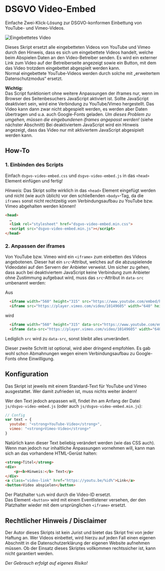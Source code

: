 # DSGVO Video-Embed

Einfache Zwei-Klick-Lösung zur DSGVO-konformen Einbettung von YouTube- und Vimeo-Videos.

![Eingebettetes Video](screenshot.png)

Dieses Skript ersetzt alle eingebetteten Videos von YouTube und Vimeo durch den Hinweis, dass es sich um eingebettete Videos handelt, welche beim Abspielen Daten an den Video-Betreiber senden. Es wird ein externer Link zum Video auf der Betreiberseite angezeigt sowie ein Button, mit dem das Video trotzdem eingebettet abgespielt werden kann.  
Normal eingebettete YouTube-Videos werden durch solche mit „erweitertem Datenschutzmodus“ ersetzt.

**Wichtig:**  
Das Script funktioniert ohne weitere Anpassungen der iframes nur, wenn im Browser des Seitenbesuchers JavaScript aktiviert ist. Sollte JavaScript deaktiviert sein, wird eine Verbindung zu YouTube/Vimeo hergestellt. Das Video kann dann zwar nicht abgespielt werden, es werden aber Daten übertragen und u.a. auch Google-Fonts geladen. *Um dieses Problem zu umgehen, müssen die eingebundenen iframes angepasst werden!* (siehe nächster Abschnitt) Bei deaktiviertem JavaScript wird ein Hinweis angezeigt, dass das Video nur mit aktiviertem JavaScript abgesipielt werden kann.

## How-To

### 1. Einbinden des Scripts
Einfach `dsgvo-video-embed.css` und `dsgvo-video-embed.js` in das `<head>` Element einfügen und fertig!

*Hinweis:* Das Skript sollte wirklich in das `<head>` Element eingefügt werden und nicht (wie auch üblich) vor den schließenden `<body>`-Tag, da die `iframes` sonst nicht rechtzeitig vom Verbindungsaufbau zu YouTube bzw. Vimeo abgehalten werden können!

```html
<head>
  …
  <link rel="stylesheet" href="dsgvo-video-embed.min.css">
  <script src="dsgvo-video-embed.min.js"></script>
</head>
```

### 2. Anpassen der iframes
Von YouTube bzw. Vimeo wird ein `<iframe>` zum einbetten des Videos angebotenen. Dieser hat ein `src`-Attribut, welches auf die abzuspielende Videodatei auf den Servern der Anbieter verweist. Um sicher zu gehen, dass auch bei deaktiviertem JavaScript keine Verbindung zum Anbieter ohne Zustimmung aufgebaut wird, muss das `src`-Attribut in `data-src` umbenannt werden:

Aus
```html
  <iframe width="560" height="315" src="https://www.youtube.com/embed/hZ3w5VMr8gw?rel=0" frameborder="0" allow="autoplay; encrypted-media" allowfullscreen></iframe>
  <iframe src="https://player.vimeo.com/video/10149605" width="640" height="360" frameborder="0" webkitallowfullscreen mozallowfullscreen allowfullscreen></iframe>
```
wird
```html
  <iframe width="560" height="315" data-src="https://www.youtube.com/embed/hZ3w5VMr8gw?rel=0" frameborder="0" allow="autoplay; encrypted-media" allowfullscreen></iframe>
  <iframe data-src="https://player.vimeo.com/video/10149605" width="640" height="360" frameborder="0" webkitallowfullscreen mozallowfullscreen allowfullscreen></iframe>
```
Lediglich `src` wird zu `data-src`, sonst bleibt alles unverändert.

Dieser zweite Schritt ist optional, wird aber dringend empfohlen. Es gab wohl schon Abmahnungen wegen einem Verbindungsaufbau zu Google-Fonts ohne Einwilligung.

## Konfiguration

Das Skript ist jeweils mit einem Standard-Text für YouTube und Vimeo ausgestattet. Wer damit zufrieden ist, muss nichts weiter ändern!

Wer den Text jedoch anpassen will, findet ihn am Anfang der Datei `js/dsgvo-video-embed.js` (oder auch `js/dsgvo-video-embed.min.js`):

```javascript
// Config
var text = {
  youtube: "<strong>YouTube-Video</strong>",
  vimeo: "<strong>Vimeo-Video</strong>"
}
```

Natürlich kann dieser Text beliebig verändert werden (wie das CSS auch). Wenn man jedoch nur inhaltliche Anpassungen vornehmen will, kann man sich an das vorhandene HTML-Gerüst halten:

```html
<strong>Titel</strong>
<div>
    <p><b>Hinweis:</b> Text</p>
</div>
<a class="video-link" href="https://youtu.be/%id%">Link</a>
<button>Video abspielen</button>
```

Der Platzhalter `%id%` wird durch die Video-ID ersetzt.  
Das Element `<button>` wird mit einem Eventlistener versehen, der den Platzhalter wieder mit dem ursprünglichen `<iframe>` ersetzt.

## Rechtlicher Hinweis / Disclaimer

Der Autor dieses Skripts ist kein Jurist und bietet das Skript frei von jeder Haftung an. Wer Videos einbettet, wird hierzu auf jeden Fall einen eigenen Abschnitt in die Datenschutzerklärung der eigenen Website aufnehmen müssen. Ob der Einsatz dieses Skriptes vollkommen rechtssicher ist, kann nicht garantiert werden.

*Der Gebrauch erfolgt auf eigenes Risiko!*
